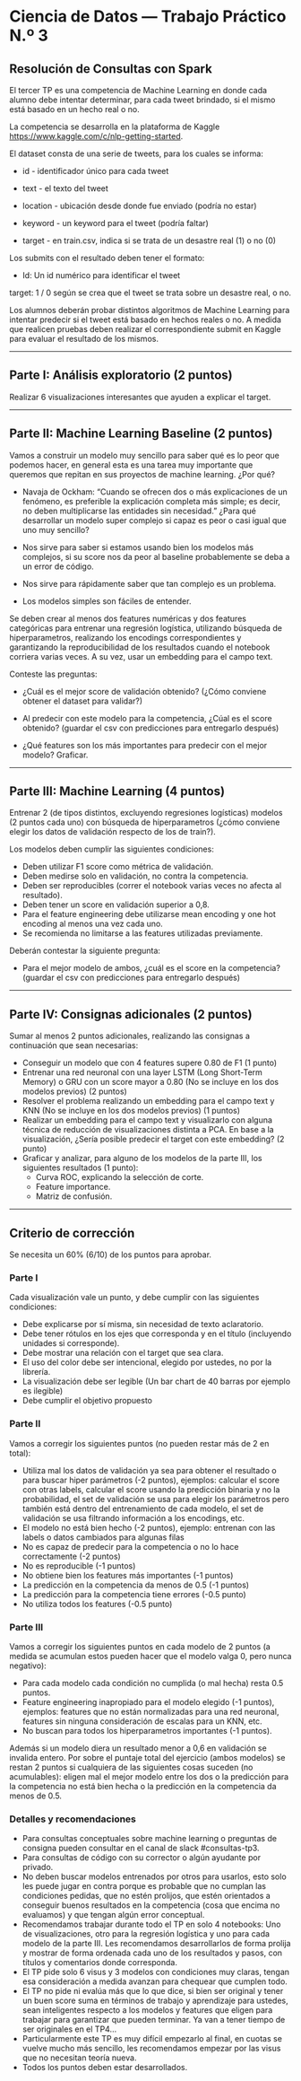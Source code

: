 # Ciencia de Datos — Trabajo Práctico N.º 3  
## Resolución de Consultas con Spark


El tercer TP es una competencia de Machine Learning en donde cada alumno debe intentar determinar, para cada tweet brindado, si el mismo está basado en un hecho real o no.

La competencia se desarrolla en la plataforma de Kaggle  https://www.kaggle.com/c/nlp-getting-started.  

El dataset consta de una serie de tweets, para los cuales se informa:

- id - identificador único para cada  tweet

- text - el texto del tweet

- location - ubicación desde donde fue enviado (podría no estar)

- keyword - un keyword para el tweet  (podría faltar)

- target - en train.csv, indica si se trata de un desastre real  (1) o no (0)



Los submits con el resultado deben tener el formato:


- Id: Un id numérico para identificar el tweet

target: 1 / 0 según se crea que el tweet se trata sobre un desastre real, o no.


Los alumnos deberán probar distintos algoritmos de Machine Learning para intentar predecir si el tweet está basado en hechos reales o no. A medida que realicen pruebas deben realizar el correspondiente submit en Kaggle para evaluar el resultado de los mismos.

---

## Parte I: Análisis exploratorio (2 puntos)

Realizar 6 visualizaciones interesantes que ayuden a explicar el target.

---

## Parte II: Machine Learning Baseline (2 puntos)

Vamos a construir un modelo muy sencillo para saber qué es lo peor que podemos hacer, en general esta es una tarea muy importante que queremos que repitan en sus proyectos de machine learning. ¿Por qué?

- Navaja de Ockham: “Cuando se ofrecen dos o más explicaciones de un fenómeno, es preferible la explicación completa más simple; es decir, no deben multiplicarse las entidades sin necesidad.” ¿Para qué desarrollar un modelo super complejo si capaz es peor o casi igual que uno muy sencillo?

- Nos sirve para saber si estamos usando bien los modelos más complejos, si su score nos da peor al baseline probablemente se deba a un error de código.
  
- Nos sirve para rápidamente saber que tan complejo es un problema.
  
- Los modelos simples son fáciles de entender.


Se deben crear al menos dos features numéricas y dos features categóricas para entrenar una regresión logística, utilizando búsqueda de hiperparametros, realizando los encodings correspondientes y garantizando la reproducibilidad de los resultados cuando el notebook corriera varias veces. A su vez, usar un embedding para el campo text.


Conteste las preguntas:

- ¿Cuál es el mejor score de validación obtenido? (¿Cómo conviene obtener el dataset para validar?)
  
- Al predecir con este modelo para la competencia, ¿Cúal es el score obtenido? (guardar el csv con predicciones para entregarlo después)
  
- ¿Qué features son los más importantes para predecir con el mejor modelo? Graficar.
  

---

## Parte III: Machine Learning (4 puntos)


Entrenar 2 (de tipos distintos, excluyendo regresiones logísticas) modelos (2 puntos cada uno) con búsqueda de hiperparametros (¿cómo conviene elegir los datos de validación respecto de los de train?).

Los modelos deben cumplir las siguientes condiciones:

- Deben utilizar F1 score como métrica de validación.
- Deben medirse solo en validación, no contra la competencia.
- Deben ser reproducibles (correr el notebook varias veces no afecta al resultado).
- Deben tener un score en validación superior a 0,8.
- Para el feature engineering debe utilizarse mean encoding y one hot encoding al menos una vez cada uno.
- Se recomienda no limitarse a las features utilizadas previamente.

Deberán contestar la siguiente pregunta:
- Para el mejor modelo de ambos, ¿cuál es el score en la competencia? (guardar el csv con predicciones para entregarlo después)


---

## Parte IV: Consignas adicionales (2 puntos)


Sumar al menos 2 puntos adicionales, realizando las consignas a continuación que sean necesarias:

- Conseguir un modelo que con 4 features supere 0.80 de F1 (1 punto)
- Entrenar una red neuronal con una layer LSTM (Long Short-Term Memory) o GRU con un score mayor a 0.80 (No se incluye en los dos modelos previos) (2 puntos)
- Resolver el problema realizando un embedding para el campo text y KNN (No se incluye en los dos modelos previos) (1 puntos)
- Realizar un embedding para el campo text y visualizarlo con alguna técnica de reducción de visualizaciones distinta a PCA. En base a la visualización, ¿Sería posible predecir el target con este embedding? (2 punto)
- Graficar y analizar, para alguno de los modelos de la parte III, los siguientes resultados (1 punto): 
   - Curva ROC, explicando la selección de corte.
   - Feature importance.
   - Matriz de confusión.

---

## Criterio de corrección


Se necesita un 60% (6/10) de los puntos para aprobar.  


### Parte I

Cada visualización vale un punto, y debe cumplir con las siguientes condiciones:
- Debe explicarse por sí misma, sin necesidad de texto aclaratorio.
- Debe tener rótulos en los ejes que corresponda y en el título (incluyendo unidades si corresponde).
- Debe mostrar una relación con el target que sea clara.
- El uso del color debe ser intencional, elegido por ustedes, no por la librería.
- La visualización debe ser legible (Un bar chart de 40 barras por ejemplo es ilegible)
- Debe cumplir el objetivo propuesto

### Parte II

Vamos a corregir los siguientes puntos (no pueden restar más de 2 en total):
- Utiliza mal los datos de validación ya sea para obtener el resultado o para buscar hiper parámetros (-2 puntos), ejemplos: calcular el score con otras labels, calcular el score usando la predicción binaria y no la probabilidad, el set de validación se usa para elegir los parámetros pero también está dentro del entrenamiento de cada modelo, el set de validación se usa filtrando información a los encodings, etc.
- El modelo no está bien hecho (-2 puntos), ejemplo: entrenan con las labels o datos cambiados para algunas filas
- No es capaz de predecir para la competencia o no lo hace correctamente (-2 puntos)
- No es reproducible (-1 puntos)
- No obtiene bien los features más importantes (-1 puntos)
- La predicción en la competencia da menos de 0.5 (-1 puntos)
- La predicción para la competencia tiene errores (-0.5 punto)
- No utiliza todos los features (-0.5 punto)

### Parte III

Vamos a corregir los siguientes puntos en cada modelo de 2 puntos (a medida se acumulan estos pueden hacer que el modelo valga 0, pero nunca negativo):
- Para cada modelo cada condición no cumplida (o mal hecha) resta 0.5 puntos.
- Feature engineering inapropiado para el modelo elegido (-1 puntos), ejemplos: features que no están normalizadas para una red neuronal, features sin ninguna consideración de escalas para un KNN, etc.
- No buscan para todos los hiperparametros importantes (-1 puntos).

Además si un modelo diera un resultado menor a 0,6 en validación se invalida entero.
Por sobre el puntaje total del ejercicio (ambos modelos) se restan 2 puntos si cualquiera de las siguientes cosas suceden (no acumulables): eligen mal el mejor modelo entre los dos o la predicción para la competencia no está bien hecha o la predicción en la competencia da menos de 0.5.

### Detalles y recomendaciones

- Para consultas conceptuales sobre machine learning o preguntas de consigna pueden consultar en el canal de slack #consultas-tp3.
- Para consultas de código con su corrector o algún ayudante por privado.
- No deben buscar modelos entrenados por otros para usarlos, esto solo les puede jugar en contra porque es probable que no cumplan las condiciones pedidas, que no estén prolijos, que estén orientados a conseguir buenos resultados en la competencia (cosa que encima no evaluamos) y que tengan algún error conceptual.
- Recomendamos trabajar durante todo el TP en solo 4 notebooks: Uno de visualizaciones, otro para la regresión logística y uno para cada modelo de la parte III. Les recomendamos desarrollarlos de forma prolija y mostrar de forma ordenada cada uno de los resultados y pasos, con títulos y comentarios donde corresponda.
- El TP pide solo 6 visus y 3 modelos con condiciones muy claras, tengan esa consideración a medida avanzan para chequear que cumplen todo.
- El TP no pide ni evalúa más que lo que dice, si bien ser original y tener un buen score suma en términos de trabajo y aprendizaje para ustedes, sean inteligentes respecto a los modelos y features que eligen para trabajar para garantizar que pueden terminar. Ya van a tener tiempo de ser originales en el TP4…
- Particularmente este TP es muy difícil empezarlo al final, en cuotas se vuelve mucho más sencillo, les recomendamos empezar por las visus que no necesitan teoría nueva.
- Todos los puntos deben estar desarrollados.


